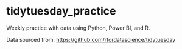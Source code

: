 # tidytuesday_practice  
Weekly practice with data using Python, Power BI, and R.

Data sourced from: https://github.com/rfordatascience/tidytuesday
